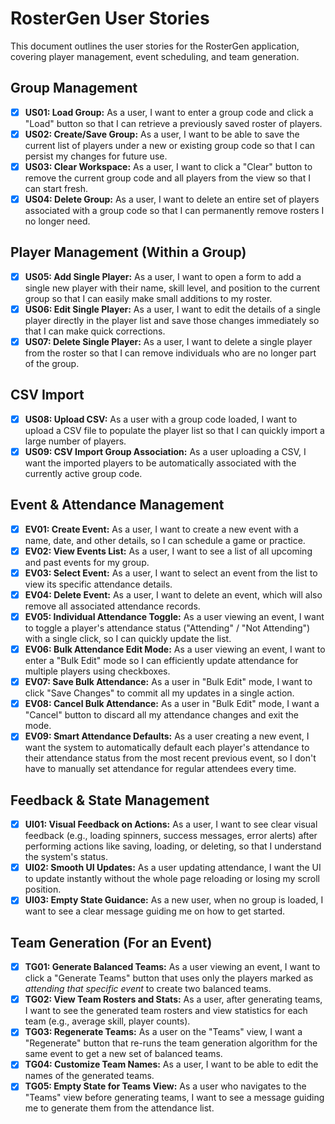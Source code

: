 # RosterGen User Stories

This document outlines the user stories for the RosterGen application, covering player management, event scheduling, and team generation.

## Group Management

-   [x] **US01: Load Group:** As a user, I want to enter a group code and click a "Load" button so that I can retrieve a previously saved roster of players.
-   [x] **US02: Create/Save Group:** As a user, I want to be able to save the current list of players under a new or existing group code so that I can persist my changes for future use.
-   [x] **US03: Clear Workspace:** As a user, I want to click a "Clear" button to remove the current group code and all players from the view so that I can start fresh.
-   [x] **US04: Delete Group:** As a user, I want to delete an entire set of players associated with a group code so that I can permanently remove rosters I no longer need.

## Player Management (Within a Group)

-   [x] **US05: Add Single Player:** As a user, I want to open a form to add a single new player with their name, skill level, and position to the current group so that I can easily make small additions to my roster.
-   [x] **US06: Edit Single Player:** As a user, I want to edit the details of a single player directly in the player list and save those changes immediately so that I can make quick corrections.
-   [x] **US07: Delete Single Player:** As a user, I want to delete a single player from the roster so that I can remove individuals who are no longer part of the group.

## CSV Import

-   [x] **US08: Upload CSV:** As a user with a group code loaded, I want to upload a CSV file to populate the player list so that I can quickly import a large number of players.
-   [x] **US09: CSV Import Group Association:** As a user uploading a CSV, I want the imported players to be automatically associated with the currently active group code.

## Event & Attendance Management

-   [x] **EV01: Create Event:** As a user, I want to create a new event with a name, date, and other details, so I can schedule a game or practice.
-   [x] **EV02: View Events List:** As a user, I want to see a list of all upcoming and past events for my group.
-   [x] **EV03: Select Event:** As a user, I want to select an event from the list to view its specific attendance details.
-   [x] **EV04: Delete Event:** As a user, I want to delete an event, which will also remove all associated attendance records.
-   [x] **EV05: Individual Attendance Toggle:** As a user viewing an event, I want to toggle a player's attendance status ("Attending" / "Not Attending") with a single click, so I can quickly update the list.
-   [x] **EV06: Bulk Attendance Edit Mode:** As a user viewing an event, I want to enter a "Bulk Edit" mode so I can efficiently update attendance for multiple players using checkboxes.
-   [x] **EV07: Save Bulk Attendance:** As a user in "Bulk Edit" mode, I want to click "Save Changes" to commit all my updates in a single action.
-   [x] **EV08: Cancel Bulk Attendance:** As a user in "Bulk Edit" mode, I want a "Cancel" button to discard all my attendance changes and exit the mode.
-   [x] **EV09: Smart Attendance Defaults:** As a user creating a new event, I want the system to automatically default each player's attendance to their attendance status from the most recent previous event, so I don't have to manually set attendance for regular attendees every time.

## Feedback & State Management

-   [x] **UI01: Visual Feedback on Actions:** As a user, I want to see clear visual feedback (e.g., loading spinners, success messages, error alerts) after performing actions like saving, loading, or deleting, so that I understand the system's status.
-   [x] **UI02: Smooth UI Updates:** As a user updating attendance, I want the UI to update instantly without the whole page reloading or losing my scroll position.
-   [x] **UI03: Empty State Guidance:** As a new user, when no group is loaded, I want to see a clear message guiding me on how to get started.

## Team Generation (For an Event)

-   [x] **TG01: Generate Balanced Teams:** As a user viewing an event, I want to click a "Generate Teams" button that uses only the players marked as *attending that specific event* to create two balanced teams.
-   [x] **TG02: View Team Rosters and Stats:** As a user, after generating teams, I want to see the generated team rosters and view statistics for each team (e.g., average skill, player counts).
-   [x] **TG03: Regenerate Teams:** As a user on the "Teams" view, I want a "Regenerate" button that re-runs the team generation algorithm for the same event to get a new set of balanced teams.
-   [x] **TG04: Customize Team Names:** As a user, I want to be able to edit the names of the generated teams.
-   [x] **TG05: Empty State for Teams View:** As a user who navigates to the "Teams" view before generating teams, I want to see a message guiding me to generate them from the attendance list. 